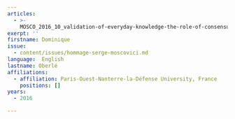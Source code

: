 ```yaml
---
articles:
  - >-
    MOSCO_2016_10_validation-of-everyday-knowledge-the-role-of-consensus-and-perceived-heterogeneity
exerpt: ''
firstname: Dominique
issue:
  - content/issues/hommage-serge-moscovici.md
language:  English
lastname: Oberlé
affiliations:
  - affiliation: Paris-Ouest-Nanterre-la-Défense University, France
    positions: []
years:
  - 2016

---
```


